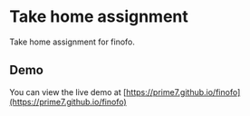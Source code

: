 # Take home assignment

Take home assignment for finofo.

## Demo

You can view the live demo at [https://prime7.github.io/finofo](https://prime7.github.io/finofo)
